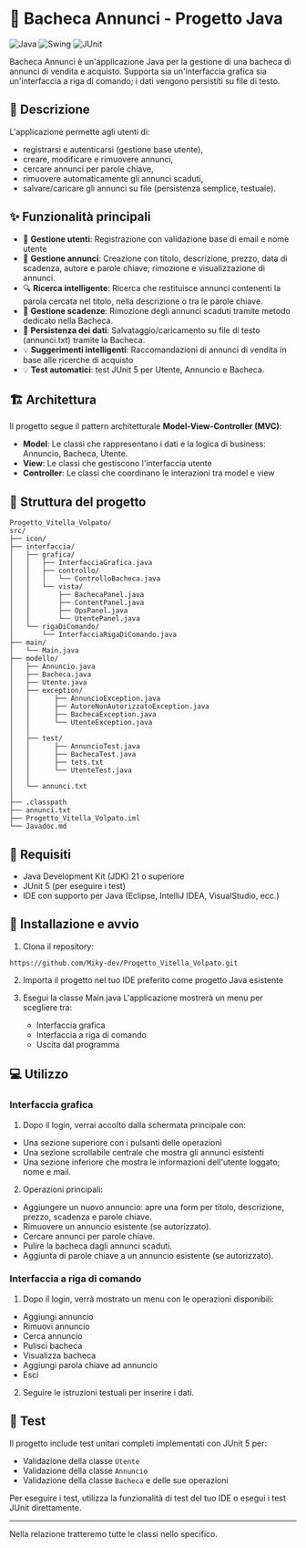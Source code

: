 # 📌 Bacheca Annunci - Progetto Java

![Java](https://img.shields.io/badge/Java-21-orange)
![Swing](https://img.shields.io/badge/Swing-GUI-blue)
![JUnit](https://img.shields.io/badge/JUnit-5.0-green)

Bacheca Annunci è un'applicazione Java per la gestione di una bacheca di annunci di vendita e acquisto. Supporta sia un'interfaccia grafica sia un'interfaccia a riga di comando; i dati vengono persistiti su file di testo.

## 📝 Descrizione

L'applicazione permette agli utenti di:

- registrarsi e autenticarsi (gestione base utente),
- creare, modificare e rimuovere annunci,
- cercare annunci per parole chiave,
- rimuovere automaticamente gli annunci scaduti,
- salvare/caricare gli annunci su file (persistenza semplice, testuale).

## ✨ Funzionalità principali

- 👤 **Gestione utenti**: Registrazione con validazione base di email e nome utente
- 📢 **Gestione annunci**: Creazione con titolo, descrizione, prezzo, data di scadenza, autore e parole chiave; rimozione e visualizzazione di annunci.
- 🔍 **Ricerca intelligente**: Ricerca che restituisce annunci contenenti la parola cercata nel titolo, nella descrizione o tra le parole chiave.
- 📆 **Gestione scadenze**: Rimozione degli annunci scaduti tramite metodo dedicato nella Bacheca.
- 🔄 **Persistenza dei dati**: Salvataggio/caricamento su file di testo (annunci.txt) tramite la Bacheca.
- 💡 **Suggerimenti intelligenti**: Raccomandazioni di annunci di vendita in base alle ricerche di acquisto
- 💡 **Test automatici**: test JUnit 5 per Utente, Annuncio e Bacheca.

## 🏗️ Architettura

Il progetto segue il pattern architetturale **Model-View-Controller (MVC)**:

- **Model**: Le classi che rappresentano i dati e la logica di business: Annuncio, Bacheca, Utente.
- **View**: Le classi che gestiscono l'interfaccia utente
- **Controller**: Le classi che coordinano le interazioni tra model e view

## 📂 Struttura del progetto

```
Progetto_Vitella_Volpato/
src/
├── icon/
├── interfaccia/
│   ├── grafica/
│   │   ├── InterfacciaGrafica.java
│   │   ├── controllo/
│   │   │   └── ControlloBacheca.java
│   │   └── vista/
│   │       ├── BachecaPanel.java
│   │       ├── ContentPanel.java
│   │       ├── OpsPanel.java
│   │       └── UtentePanel.java
│   └── rigaDiComando/
│       └── InterfacciaRigaDiComando.java
├── main/
│   └── Main.java
├── modello/
│   ├── Annuncio.java
│   ├── Bacheca.java
│   ├── Utente.java
│   ├── exception/
│   │      ├── AnnuncioException.java
│   │      ├── AutoreNonAutorizzatoException.java
│   │      ├── BachecaException.java
│   │      └── UtenteException.java
│   │
│   ├── test/
│   │      ├── AnnuncioTest.java
│   │      ├── BachecaTest.java
│   │      ├── tets.txt
│   │      └── UtenteTest.java
│   │
│   └── annunci.txt
│
├── .classpath
├── annunci.txt
├── Progetto_Vitella_Volpato.iml
└── Javadoc.md

```

## 🔧 Requisiti

- Java Development Kit (JDK) 21 o superiore
- JUnit 5 (per eseguire i test)
- IDE con supporto per Java (Eclipse, IntelliJ IDEA, VisualStudio, ecc.)

## 🚀 Installazione e avvio

1. Clona il repository:

```
https://github.com/Miky-dev/Progetto_Vitella_Volpato.git
```

2. Importa il progetto nel tuo IDE preferito come progetto Java esistente

3. Esegui la classe Main.java
   L'applicazione mostrerà un menu per scegliere tra:
   
    - Interfaccia grafica
    - Interfaccia a riga di comando
    - Uscita dal programma

## 💻 Utilizzo

### Interfaccia grafica

1. Dopo il login, verrai accolto dalla schermata principale con:

- Una sezione superiore con i pulsanti delle operazioni
- Una sezione scrollabile centrale che mostra gli annunci esistenti
- Una sezione inferiore che mostra le informazioni dell'utente loggato; nome e mail.

2. Operazioni principali:

- Aggiungere un nuovo annuncio: apre una form per titolo, descrizione, prezzo, scadenza e parole chiave.
- Rimuovere un annuncio esistente (se autorizzato).
- Cercare annunci per parole chiave.
- Pulire la bacheca dagli annunci scaduti.
- Aggiunta di parole chiave a un annuncio esistente (se autorizzato).

### Interfaccia a riga di comando

1. Dopo il login, verrà mostrato un menu con le operazioni disponibili:

- Aggiungi annuncio
- Rimuovi annuncio
- Cerca annuncio
- Pulisci bacheca
- Visualizza bacheca
- Aggiungi parola chiave ad annuncio
- Esci

2. Seguire le istruzioni testuali per inserire i dati.

## 🧪 Test

Il progetto include test unitari completi implementati con JUnit 5 per:

- Validazione della classe `Utente`
- Validazione della classe `Annuncio`
- Validazione della classe `Bacheca` e delle sue operazioni

Per eseguire i test, utilizza la funzionalità di test del tuo IDE o esegui i test JUnit direttamente.

---
Nella relazione tratteremo tutte le classi nello specifico.
